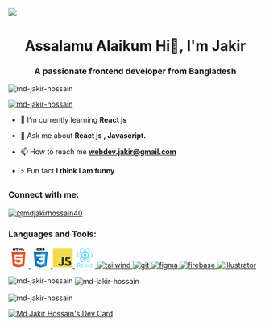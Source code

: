 ![](https://data.terabox.com/thumbnail/fd001f399b45bc42573b230818caf2b7?fid=4400121870847-250528-860426193387305&rt=pr&sign=FDTAER-DCb740ccc5511e5e8fedcff06b081203-NXQpa6kN1bneUMUJbqIyGwWBRys%3d&expires=8h&chkbd=0&chkv=0&dp-logid=360513967610374202&dp-callid=0&time=1705381200&size=c1366_u768&quality=90&vuk=4400121870847&ft=image&autopolicy=1)


<h1 align="center">Assalamu Alaikum Hi👋, I'm Jakir</h1>
<h3 align="center">A passionate frontend developer from Bangladesh</h3>

<p align="left"> <img src="https://komarev.com/ghpvc/?username=md-jakir-hossain&label=Profile%20views&color=0e75b6&style=flat" alt="md-jakir-hossain" /> </p>

<p align="left" margin-left="1rem"> <a href="https://github.com/ryo-ma/github-profile-trophy"><img src="https://github-profile-trophy.vercel.app/?username=md-jakir-hossain" alt="md-jakir-hossain" /></a> </p>

- 🌱 I’m currently learning **React js**

- 💬 Ask me about **React js , Javascript.**

- 📫 How to reach me **webdev.jakir@gmail.com**

- ⚡ Fun fact **I think I am funny**

<h3 align="left">Connect with me:</h3>
<p align="left">
<a href="https://dev.to/@mdjakirhossain40" target="blank"><img align="center" src="https://raw.githubusercontent.com/rahuldkjain/github-profile-readme-generator/master/src/images/icons/Social/devto.svg" alt="@mdjakirhossain40" height="30" width="40" /></a>
</p>

<h3 align="left">Languages and Tools:</h3>
<p align="left"> <a href="https://www.w3.org/html/" target="_blank" rel="noreferrer"> <img src="https://raw.githubusercontent.com/devicons/devicon/master/icons/html5/html5-original-wordmark.svg" alt="html5" width="40" height="40"/> </a> <a href="https://www.w3schools.com/css/" target="_blank" rel="noreferrer"> <img src="https://raw.githubusercontent.com/devicons/devicon/master/icons/css3/css3-original-wordmark.svg" alt="css3" width="40" height="40"/> </a> <a href="https://developer.mozilla.org/en-US/docs/Web/JavaScript" target="_blank" rel="noreferrer"> <img src="https://raw.githubusercontent.com/devicons/devicon/master/icons/javascript/javascript-original.svg" alt="javascript" width="40" height="40"/> </a> <a href="https://reactjs.org/" target="_blank" rel="noreferrer"> <img src="https://raw.githubusercontent.com/devicons/devicon/master/icons/react/react-original-wordmark.svg" alt="react" width="40" height="40"/> </a> <a href="https://tailwindcss.com/" target="_blank" rel="noreferrer"> <img src="https://www.vectorlogo.zone/logos/tailwindcss/tailwindcss-icon.svg" alt="tailwind" width="40" height="40"/> </a> <a href="https://git-scm.com/" target="_blank" rel="noreferrer"> <img src="https://www.vectorlogo.zone/logos/git-scm/git-scm-icon.svg" alt="git" width="40" height="40"/> </a> <a href="https://www.figma.com/" target="_blank" rel="noreferrer"> <img src="https://www.vectorlogo.zone/logos/figma/figma-icon.svg" alt="figma" width="40" height="40"/> </a> <a href="https://firebase.google.com/" target="_blank" rel="noreferrer"> <img src="https://www.vectorlogo.zone/logos/firebase/firebase-icon.svg" alt="firebase" width="40" height="40"/> </a>   <a href="https://www.adobe.com/in/products/illustrator.html" target="_blank" rel="noreferrer"> <img src="https://www.vectorlogo.zone/logos/adobe_illustrator/adobe_illustrator-icon.svg" alt="illustrator" width="40" height="40"/> </a>     </p>

<p><img align="left" src="https://github-readme-stats.vercel.app/api/top-langs?username=md-jakir-hossain&show_icons=true&locale=en&layout=compact" alt="md-jakir-hossain" /></p>

<p>&nbsp;<img align="center" src="https://github-readme-stats.vercel.app/api?username=md-jakir-hossain&show_icons=true&locale=en" alt="md-jakir-hossain" /></p>

<p><img align="center" src="https://github-readme-streak-stats.herokuapp.com/?user=md-jakir-hossain&" alt="md-jakir-hossain" /></p>
<a href="https://app.daily.dev/mdjakirhossain40"><img src="https://api.daily.dev/devcards/1a7bc3ce1c884c4980d72190ccf64a04.png?r=j7i" width="400" alt="Md Jakir Hossain's Dev Card"/></a>

